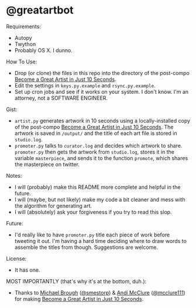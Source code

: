 # @greatartbot

Requirements:
 * Autopy
 * Twython
 * Probably OS X. I dunno.

How To Use:
 * Drop (or clone) the files in this repo into the directory of the post-compo [Become a Great Artist in Just 10 Seconds](http://www.ludumdare.com/compo/ludum-dare-27/comment-page-1/?action=preview&uid=4987).
 * Edit the settings in `keys.py.example` and `rsync.py.example`.
 * Set up cron jobs and see if it works on your system. I don't know. I'm an attorney, not a SOFTWARE ENGINEER.

Gist:
 * `artist.py` generates artwork in 10 seconds using a locally-installed copy of the post-compo [Become a Great Artist in Just 10 Seconds](http://www.ludumdare.com/compo/ludum-dare-27/comment-page-1/?action=preview&uid=4987). The artwork is saved in `/output/` and the title of each art file is stored in `studio.log`.
 * `promoter.py` talks to `curator.log` and decides which artwork to share. `promoter.py` then gets the artwork from `studio.log`, stores it in the variable `masterpiece`, and sends it to the function `promote`, which shares the masterpiece on twitter.

Notes:
 * I will (probably) make this README more complete and helpful in the future.
 * I will (maybe, but not likely) make my code a bit cleaner and mess with the algorithm for generating art.
 * I will (absolutely) ask your forgiveness if you try to read this slop.

Future:
 * I'd really like to have `promoter.py` title each piece of work before tweeting it out. I'm having a hard time deciding where to draw words to assemble the titles from though. Suggestions are welcome.

License:
 * It has one.

MOST IMPORTANTLY (that's why it's at the bottom, duh.):
 * Thanks to [Michael Brough](http://smestorp.com) ([@smestorp](http://twitter.com/smestorp)) & [Andi McClure](http://runhello.com) ([@mcclure111](https://twitter.com/mcclure111)) for making [Become a Great Artist in Just 10 Seconds](http://www.ludumdare.com/compo/ludum-dare-27/comment-page-1/?action=preview&uid=4987).